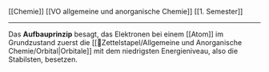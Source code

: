 [[Chemie]] [[VO allgemeine und anorganische Chemie]] [[1. Semester]]

---

Das **Aufbauprinzip** besagt, das Elektronen bei einem [[Atom]] im Grundzustand zuerst die [[📂Zettelstapel/Allgemeine und Anorganische Chemie/Orbital|Orbitale]] mit dem niedrigsten Energieniveau, also die Stabilsten, besetzen.
